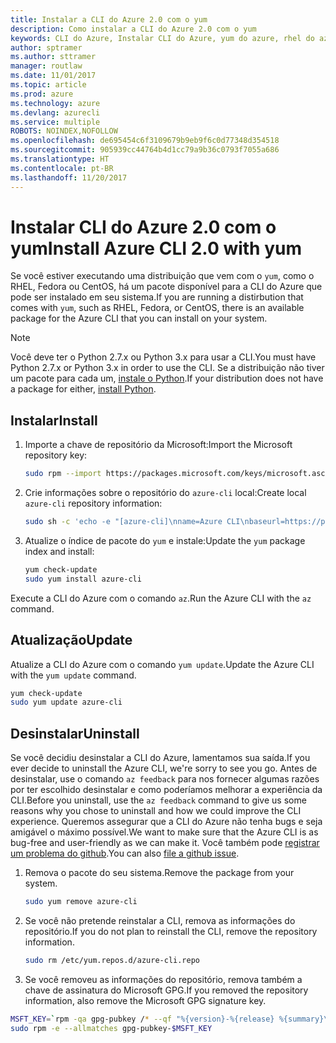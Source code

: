 ```yaml
---
title: Instalar a CLI do Azure 2.0 com o yum
description: Como instalar a CLI do Azure 2.0 com o yum
keywords: CLI do Azure, Instalar CLI do Azure, yum do azure, rhel do azure, fedora do azure, centos do azure
author: sptramer
ms.author: sttramer
manager: routlaw
ms.date: 11/01/2017
ms.topic: article
ms.prod: azure
ms.technology: azure
ms.devlang: azurecli
ms.service: multiple
ROBOTS: NOINDEX,NOFOLLOW
ms.openlocfilehash: de695454c6f3109679b9eb9f6c0d77348d354518
ms.sourcegitcommit: 905939cc44764b4d1cc79a9b36c0793f7055a686
ms.translationtype: HT
ms.contentlocale: pt-BR
ms.lasthandoff: 11/20/2017
---
```

# <a name="install-azure-cli-20-with-yum"></a><span data-ttu-id="4c4eb-104">Instalar CLI do Azure 2.0 com o yum</span><span class="sxs-lookup"><span data-stu-id="4c4eb-104">Install Azure CLI 2.0 with yum</span></span>

<span data-ttu-id="4c4eb-105">Se você estiver executando uma distribuição que vem com o `yum`, como o RHEL, Fedora ou CentOS, há um pacote disponível para a CLI do Azure que pode ser instalado em seu sistema.</span><span class="sxs-lookup"><span data-stu-id="4c4eb-105">If you are running a distirbution that comes with `yum`, such as RHEL, Fedora, or CentOS, there is an available package for the Azure CLI that you can install on your system.</span></span>

> [!NOTE]
> <span data-ttu-id="4c4eb-106">Você deve ter o Python 2.7.x ou Python 3.x para usar a CLI.</span><span class="sxs-lookup"><span data-stu-id="4c4eb-106">You must have Python 2.7.x or Python 3.x in order to use the CLI.</span></span> <span data-ttu-id="4c4eb-107">Se a distribuição não tiver um pacote para cada um, [instale o Python](https://www.python.org/downloads/).</span><span class="sxs-lookup"><span data-stu-id="4c4eb-107">If your distribution does not have a package for either, [install Python](https://www.python.org/downloads/).</span></span>

## <a name="install"></a><span data-ttu-id="4c4eb-108">Instalar</span><span class="sxs-lookup"><span data-stu-id="4c4eb-108">Install</span></span> 

1. <span data-ttu-id="4c4eb-109">Importe a chave de repositório da Microsoft:</span><span class="sxs-lookup"><span data-stu-id="4c4eb-109">Import the Microsoft repository key:</span></span>

   ```bash
   sudo rpm --import https://packages.microsoft.com/keys/microsoft.asc
   ```

2. <span data-ttu-id="4c4eb-110">Crie informações sobre o repositório do `azure-cli` local:</span><span class="sxs-lookup"><span data-stu-id="4c4eb-110">Create local `azure-cli` repository information:</span></span>

   ```bash
   sudo sh -c 'echo -e "[azure-cli]\nname=Azure CLI\nbaseurl=https://packages.microsoft.com/yumrepos/azure-cli\nenabled=1\ngpgcheck=1\ngpgkey=https://packages.microsoft.com/keys/microsoft.asc" > /etc/yum.repos.d/azure-cli.repo'
   ```

3. <span data-ttu-id="4c4eb-111">Atualize o índice de pacote do `yum` e instale:</span><span class="sxs-lookup"><span data-stu-id="4c4eb-111">Update the `yum` package index and install:</span></span>

   ```bash
   yum check-update
   sudo yum install azure-cli
   ```

<span data-ttu-id="4c4eb-112">Execute a CLI do Azure com o comando `az`.</span><span class="sxs-lookup"><span data-stu-id="4c4eb-112">Run the Azure CLI with the `az` command.</span></span>

## <a name="update"></a><span data-ttu-id="4c4eb-113">Atualização</span><span class="sxs-lookup"><span data-stu-id="4c4eb-113">Update</span></span>

<span data-ttu-id="4c4eb-114">Atualize a CLI do Azure com o comando `yum update`.</span><span class="sxs-lookup"><span data-stu-id="4c4eb-114">Update the Azure CLI with the `yum update` command.</span></span>

```bash
yum check-update
sudo yum update azure-cli
```

## <a name="uninstall"></a><span data-ttu-id="4c4eb-115">Desinstalar</span><span class="sxs-lookup"><span data-stu-id="4c4eb-115">Uninstall</span></span>

<span data-ttu-id="4c4eb-116">Se você decidiu desinstalar a CLI do Azure, lamentamos sua saída.</span><span class="sxs-lookup"><span data-stu-id="4c4eb-116">If you ever decide to uninstall the Azure CLI, we're sorry to see you go.</span></span> <span data-ttu-id="4c4eb-117">Antes de desinstalar, use o comando `az feedback` para nos fornecer algumas razões por ter escolhido desinstalar e como poderíamos melhorar a experiência da CLI.</span><span class="sxs-lookup"><span data-stu-id="4c4eb-117">Before you uninstall, use the `az feedback` command to give us some reasons why you chose to uninstall and how we could improve the CLI experience.</span></span> <span data-ttu-id="4c4eb-118">Queremos assegurar que a CLI do Azure não tenha bugs e seja amigável o máximo possível.</span><span class="sxs-lookup"><span data-stu-id="4c4eb-118">We want to make sure that the Azure CLI is as bug-free and user-friendly as we can make it.</span></span> <span data-ttu-id="4c4eb-119">Você também pode [registrar um problema do github](https://github.com/Azure/azure-cli/issues).</span><span class="sxs-lookup"><span data-stu-id="4c4eb-119">You can also [file a github issue](https://github.com/Azure/azure-cli/issues).</span></span>

1. <span data-ttu-id="4c4eb-120">Remova o pacote do seu sistema.</span><span class="sxs-lookup"><span data-stu-id="4c4eb-120">Remove the package from your system.</span></span>

   ```bash
   sudo yum remove azure-cli
   ```

2. <span data-ttu-id="4c4eb-121">Se você não pretende reinstalar a CLI, remova as informações do repositório.</span><span class="sxs-lookup"><span data-stu-id="4c4eb-121">If you do not plan to reinstall the CLI, remove the repository information.</span></span>

   ```bash
   sudo rm /etc/yum.repos.d/azure-cli.repo
   ```

3. <span data-ttu-id="4c4eb-122">Se você removeu as informações do repositório, remova também a chave de assinatura do Microsoft GPG.</span><span class="sxs-lookup"><span data-stu-id="4c4eb-122">If you removed the repository information, also remove the Microsoft GPG signature key.</span></span>

  ```bash
  MSFT_KEY=`rpm -qa gpg-pubkey /* --qf "%{version}-%{release} %{summary}\n" | grep Microsoft | awk '{print $1}'`
  sudo rpm -e --allmatches gpg-pubkey-$MSFT_KEY
  ```
